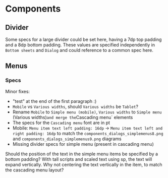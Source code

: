
Components
=========

Divider
-------

Some specs for a large divider could be set here, having a 7dp top padding and a 8dp bottom padding.
These values are specified independently in `Bottom sheets` and `Dialog` and could reference to a common spec here.


Menus
-----

### Specs

Minor fixes:
- "test" at the end of the first paragraph :)
- `Mobile` vs `Various widths`, should `Various widths` be `Tablet`?
- Rename `Mobile` to `Simple menu (mobile)`, `Various widths` to `Simple menu `(Various widths)` and merge the `Cascading menu` elements
- The specs for the `Cascading menu` font are in pt
- Mobile: `Menu item text left padding: 16dp` -> `Menu item text left and right padding: 16dp` to match the `components_dialogs_simplemenus8.png` and `components_dialogs_simplemenus9.png` diagrams
- Missing divider specs for simple menu (present in cascading menu)

Should the position of the text in the simple menu items be specified by a bottom padding?
With tall scripts and scaled text using sp, the text will expand vertically.
Why not centering the text vertically in the item, to match the cascading menu layout?
